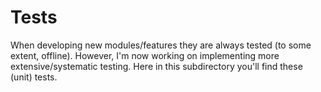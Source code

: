 # Tests

When developing new modules/features they are always tested (to some extent, offline). However, I'm now working on implementing more extensive/systematic testing. Here in this subdirectory you'll find these (unit) tests.